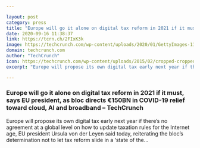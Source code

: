```yaml
---

layout: post
category: press
title: "Europe will go it alone on digital tax reform in 2021 if it must, says EU president, as bloc directs €150BN in COVID-19 relief toward cloud, AI and broadband"
date: 2020-09-16 11:38:37
link: https://tcrn.ch/2FIxK3k
image: https://techcrunch.com/wp-content/uploads/2020/01/GettyImages-1189431561.jpg?w=600
domain: techcrunch.com
author: "TechCrunch"
icon: https://techcrunch.com/wp-content/uploads/2015/02/cropped-cropped-favicon-gradient.png?w=180
excerpt: "Europe will propose its own digital tax early next year if there’s no agreement at a global level on how to update taxation rules for the Internet age, EU president Ursula von der Leyen said today, reiterating the bloc’s determination not to let tax reform slide in a ‘state of the…"

---
```


### Europe will go it alone on digital tax reform in 2021 if it must, says EU president, as bloc directs €150BN in COVID-19 relief toward cloud, AI and broadband – TechCrunch

Europe will propose its own digital tax early next year if there’s no agreement at a global level on how to update taxation rules for the Internet age, EU president Ursula von der Leyen said today, reiterating the bloc’s determination not to let tax reform slide in a ‘state of the…